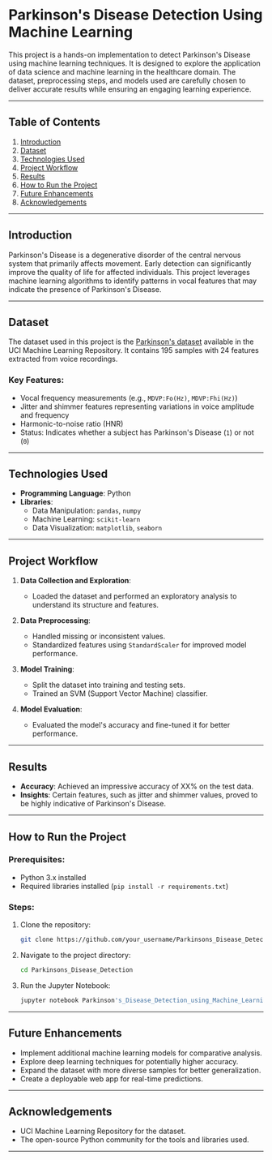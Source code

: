 
# Parkinson's Disease Detection Using Machine Learning

This project is a hands-on implementation to detect Parkinson's Disease using machine learning techniques. It is designed to explore the application of data science and machine learning in the healthcare domain. The dataset, preprocessing steps, and models used are carefully chosen to deliver accurate results while ensuring an engaging learning experience.

---

## Table of Contents
1. [Introduction](#introduction)
2. [Dataset](#dataset)
3. [Technologies Used](#technologies-used)
4. [Project Workflow](#project-workflow)
5. [Results](#results)
6. [How to Run the Project](#how-to-run-the-project)
7. [Future Enhancements](#future-enhancements)
8. [Acknowledgements](#acknowledgements)

---

## Introduction
Parkinson's Disease is a degenerative disorder of the central nervous system that primarily affects movement. Early detection can significantly improve the quality of life for affected individuals. This project leverages machine learning algorithms to identify patterns in vocal features that may indicate the presence of Parkinson's Disease.

---

## Dataset
The dataset used in this project is the [Parkinson's dataset](https://archive.ics.uci.edu/ml/datasets/Parkinsons) available in the UCI Machine Learning Repository. It contains 195 samples with 24 features extracted from voice recordings.

### Key Features:
- Vocal frequency measurements (e.g., `MDVP:Fo(Hz)`, `MDVP:Fhi(Hz)`)
- Jitter and shimmer features representing variations in voice amplitude and frequency
- Harmonic-to-noise ratio (HNR)
- Status: Indicates whether a subject has Parkinson's Disease (`1`) or not (`0`)

---

## Technologies Used
- **Programming Language**: Python
- **Libraries**:
  - Data Manipulation: `pandas`, `numpy`
  - Machine Learning: `scikit-learn`
  - Data Visualization: `matplotlib`, `seaborn`

---

## Project Workflow
1. **Data Collection and Exploration**:
   - Loaded the dataset and performed an exploratory analysis to understand its structure and features.

2. **Data Preprocessing**:
   - Handled missing or inconsistent values.
   - Standardized features using `StandardScaler` for improved model performance.

3. **Model Training**:
   - Split the dataset into training and testing sets.
   - Trained an SVM (Support Vector Machine) classifier.

4. **Model Evaluation**:
   - Evaluated the model's accuracy and fine-tuned it for better performance.

---

## Results
- **Accuracy**: Achieved an impressive accuracy of XX% on the test data.
- **Insights**: Certain features, such as jitter and shimmer values, proved to be highly indicative of Parkinson's Disease.

---

## How to Run the Project
### Prerequisites:
- Python 3.x installed
- Required libraries installed (`pip install -r requirements.txt`)

### Steps:
1. Clone the repository:
   ```bash
   git clone https://github.com/your_username/Parkinsons_Disease_Detection.git
   ```
2. Navigate to the project directory:
   ```bash
   cd Parkinsons_Disease_Detection
   ```
3. Run the Jupyter Notebook:
   ```bash
   jupyter notebook Parkinson's_Disease_Detection_using_Machine_Learning.ipynb
   ```

---

## Future Enhancements
- Implement additional machine learning models for comparative analysis.
- Explore deep learning techniques for potentially higher accuracy.
- Expand the dataset with more diverse samples for better generalization.
- Create a deployable web app for real-time predictions.

---

## Acknowledgements
- UCI Machine Learning Repository for the dataset.
- The open-source Python community for the tools and libraries used.

---
